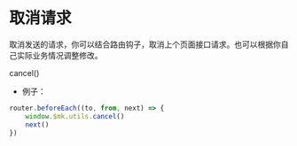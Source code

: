 # 取消请求

取消发送的请求，你可以结合路由钩子，取消上个页面接口请求。也可以根据你自己实际业务情况调整修改。

cancel()

+ 例子：

```ts {2}
router.beforeEach((to, from, next) => {
    window.$mk.utils.cancel()
    next()
})
```